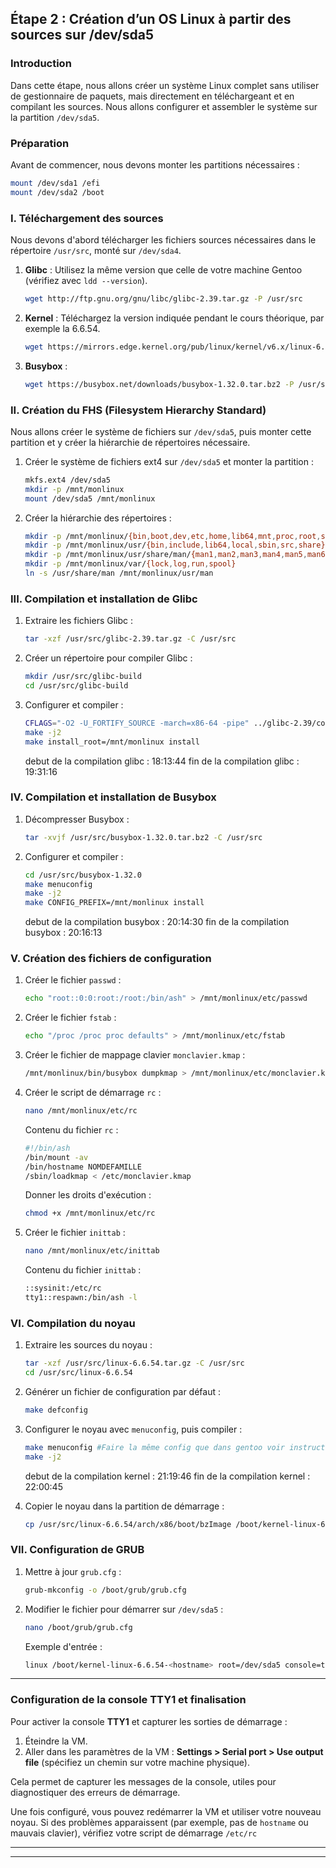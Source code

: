 
## Étape 2 : Création d’un OS Linux à partir des sources sur /dev/sda5

### Introduction

Dans cette étape, nous allons créer un système Linux complet sans utiliser de gestionnaire de paquets, mais directement en téléchargeant et en compilant les sources. Nous allons configurer et assembler le système sur la partition `/dev/sda5`.

### Préparation

Avant de commencer, nous devons monter les partitions nécessaires :

```bash
mount /dev/sda1 /efi
mount /dev/sda2 /boot
```

### I. Téléchargement des sources

Nous devons d'abord télécharger les fichiers sources nécessaires dans le répertoire `/usr/src`, monté sur `/dev/sda4`.

1. **Glibc** : Utilisez la même version que celle de votre machine Gentoo (vérifiez avec `ldd --version`).

   ```bash
   wget http://ftp.gnu.org/gnu/libc/glibc-2.39.tar.gz -P /usr/src
   ```

2. **Kernel** : Téléchargez la version indiquée pendant le cours théorique, par exemple la 6.6.54.

   ```bash
   wget https://mirrors.edge.kernel.org/pub/linux/kernel/v6.x/linux-6.6.54.tar.gz -P /usr/src
   ```

3. **Busybox** :

   ```bash
   wget https://busybox.net/downloads/busybox-1.32.0.tar.bz2 -P /usr/src
   ```

### II. Création du FHS (Filesystem Hierarchy Standard)

Nous allons créer le système de fichiers sur `/dev/sda5`, puis monter cette partition et y créer la hiérarchie de répertoires nécessaire.

1. Créer le système de fichiers ext4 sur `/dev/sda5` et monter la partition :

   ```bash
   mkfs.ext4 /dev/sda5
   mkdir -p /mnt/monlinux
   mount /dev/sda5 /mnt/monlinux
   ```

2. Créer la hiérarchie des répertoires :

   ```bash
   mkdir -p /mnt/monlinux/{bin,boot,dev,etc,home,lib64,mnt,proc,root,sbin,sys,tmp,usr,var}
   mkdir -p /mnt/monlinux/usr/{bin,include,lib64,local,sbin,src,share}
   mkdir -p /mnt/monlinux/usr/share/man/{man1,man2,man3,man4,man5,man6,man7,man8}
   mkdir -p /mnt/monlinux/var/{lock,log,run,spool}
   ln -s /usr/share/man /mnt/monlinux/usr/man
   ```

### III. Compilation et installation de Glibc

1. Extraire les fichiers Glibc :

   ```bash
   tar -xzf /usr/src/glibc-2.39.tar.gz -C /usr/src
   ```

2. Créer un répertoire pour compiler Glibc :

   ```bash
   mkdir /usr/src/glibc-build
   cd /usr/src/glibc-build
   ```

3. Configurer et compiler :

   ```bash
   CFLAGS="-O2 -U_FORTIFY_SOURCE -march=x86-64 -pipe" ../glibc-2.39/configure --enable-addons --prefix=/usr --with-headers=/usr/include
   make -j2
   make install_root=/mnt/monlinux install
   ```
   debut de la compilation glibc : 18:13:44
   fin de la compilation glibc : 19:31:16
### IV. Compilation et installation de Busybox

1. Décompresser Busybox :

   ```bash
   tar -xvjf /usr/src/busybox-1.32.0.tar.bz2 -C /usr/src
   ```

2. Configurer et compiler :

   ```bash
   cd /usr/src/busybox-1.32.0
   make menuconfig
   make -j2
   make CONFIG_PREFIX=/mnt/monlinux install
   ```
   debut de la compilation busybox : 20:14:30
   fin de la compilation busybox : 20:16:13
### V. Création des fichiers de configuration

1. Créer le fichier `passwd` :

   ```bash
   echo "root::0:0:root:/root:/bin/ash" > /mnt/monlinux/etc/passwd
   ```

2. Créer le fichier `fstab` :

   ```bash
   echo "/proc /proc proc defaults" > /mnt/monlinux/etc/fstab
   ```

3. Créer le fichier de mappage clavier `monclavier.kmap` :

   ```bash
   /mnt/monlinux/bin/busybox dumpkmap > /mnt/monlinux/etc/monclavier.kmap
   ```

4. Créer le script de démarrage `rc` :

   ```bash
   nano /mnt/monlinux/etc/rc
   ```

   Contenu du fichier `rc` :

   ```bash
   #!/bin/ash
   /bin/mount -av
   /bin/hostname NOMDEFAMILLE
   /sbin/loadkmap < /etc/monclavier.kmap
   ```

   Donner les droits d'exécution :

   ```bash
   chmod +x /mnt/monlinux/etc/rc
   ```

5. Créer le fichier `inittab` :

   ```bash
   nano /mnt/monlinux/etc/inittab
   ```

   Contenu du fichier `inittab` :

   ```bash
   ::sysinit:/etc/rc
   tty1::respawn:/bin/ash -l
   ```

### VI. Compilation du noyau

1. Extraire les sources du noyau :

   ```bash
   tar -xzf /usr/src/linux-6.6.54.tar.gz -C /usr/src
   cd /usr/src/linux-6.6.54
   ```

2. Générer un fichier de configuration par défaut :

   ```bash
   make defconfig
   ```

3. Configurer le noyau avec `menuconfig`, puis compiler :

   ```bash
   make menuconfig #Faire la même config que dans gentoo voir instructions.md
   make -j2
   ```
   debut de la compilation kernel : 21:19:46
   fin de la compilation kernel : 22:00:45
4. Copier le noyau dans la partition de démarrage :

   ```bash
   cp /usr/src/linux-6.6.54/arch/x86/boot/bzImage /boot/kernel-linux-6.6.54-monlinux
   ```

### VII. Configuration de GRUB

1. Mettre à jour `grub.cfg` :

   ```bash
   grub-mkconfig -o /boot/grub/grub.cfg
   ```

2. Modifier le fichier pour démarrer sur `/dev/sda5` :

   ```bash
   nano /boot/grub/grub.cfg
   ```

   Exemple d'entrée :

   ```bash
   linux /boot/kernel-linux-6.6.54-<hostname> root=/dev/sda5 console=tty0 console=ttyS1 rootfstype=ext4 ro
   ```

---

### Configuration de la console TTY1 et finalisation

Pour activer la console **TTY1** et capturer les sorties de démarrage :

1. Éteindre la VM.
2. Aller dans les paramètres de la VM : **Settings > Serial port > Use output file** (spécifiez un chemin sur votre machine physique).

Cela permet de capturer les messages de la console, utiles pour diagnostiquer des erreurs de démarrage.

Une fois configuré, vous pouvez redémarrer la VM et utiliser votre nouveau noyau. Si des problèmes apparaissent (par exemple, pas de `hostname` ou mauvais clavier), vérifiez votre script de démarrage `/etc/rc`

---
---

